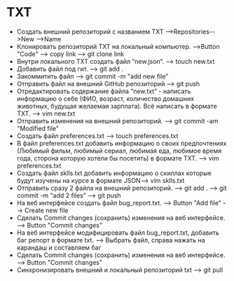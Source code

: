 # TXT
 - Создать внешний репозиторий c названием  TXT -->Repositories-->New -->Name
 - Клонировать репозиторий TXT на локальный компьютер. -->Button "Code" --> copy link --> git clone link
 - Внутри локального TXT создать файл “new.json”. --> touch new.txt
 - Добавить файл под гит. --> git add .
 - Закоммитить файл --> git commit -m "add new file"
 - Отправить файл на внешний GitHub репозиторий --> git push
 - Отредактировать содержание файла “new.txt” - написать информацию о себе (ФИО, возраст, количество домашних животных, будущая желаемая зарплата). Всё написать в формате TXT. 
 --> vim new.txt
 - Отправить изменения на внешний репозиторий. --> git commit -am "Modified file"
 - Создать файл preferences.txt --> touch preferences.txt
 - В файл preferences.txt добавить информацию о своих предпочтениях (Любимый фильм, любимый сериал, любимая еда, любимое время года, сторона которую хотели бы посетить) в формате TXT. --> vim preferences.txt
- Создать файл sklls.txt добавить информацию о скиллах которые будут изучены на курсе в формате JSON--> vim sklls.txt
- Отправить сразу 2 файла на внешний репозиторий. --> git add . --> git commit -m "add 2 files" --> git push
- На веб интерфейсе создать файл bug_report.txt. --> Button "Add file" --> Create new file
- Сделать Commit changes (сохранить) изменения на веб интерфейсе. --> Button "Commit changes"
- На веб интерфейсе модифицировать файл bug_report.txt, добавить баг репорт в формате txt. --> Выбрать файл, справа нажать на карандаш и составляем баг
- Сделать Commit changes (сохранить) изменения на веб интерфейсе. --> Button "Commit changes"
- Синхронизировать внешний и локальный репозиторий txt --> git pull
